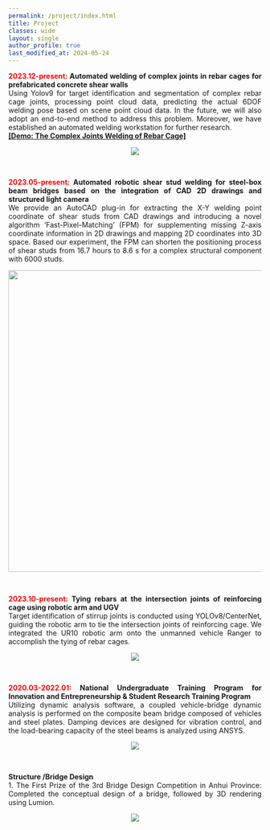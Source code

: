 ```yaml
---
permalink: /project/index.html
title: Project
classes: wide
layout: single
author_profile: true
last_modified_at: 2024-05-24
---
```



<div style="text-align: justify;">
  <p><strong><font color='red'>2023.12-present:</font> Automated welding of complex  joints in rebar cages for prefabricated concrete shear walls</strong><br>
  Using Yolov9 for target identification and segmentation of complex rebar cage joints, processing point cloud data, predicting the actual 6DOF welding pose based on scene point cloud data. In the future, we will also adopt an end-to-end method to address this problem. Moreover, we have established an automated welding workstation for further research.
  <br/>
  <a href="https://youtu.be/uixmualasgU"><b>[Demo: The Complex Joints Welding of Rebar Cage]</b></a>
  </p>
</div>



<p align="center">
  <img src="/project\welding_axis.png">
  <!-- <br> -->
  <!-- <img src="/projects\rebar.png" style="width: 600px"/> -->
</p>

<br>




<div style="text-align: justify;">
  <p><strong><font color='red'>2023.05-present:</font> Automated robotic shear stud welding for steel-box beam bridges based on the integration of CAD 2D drawings and structured light camera</strong><br>
  We provide an AutoCAD plug-in for extracting the X-Y welding point coordinate of shear studs from CAD drawings and introducing a novel algorithm ‘Fast-Pixel-Matching’ (FPM) for supplementing missing Z-axis coordinate information in 2D drawings and mapping 2D coordinates into 3D space. Based our experiment, the FPM can shorten the positioning process of shear studs from 16.7 hours to 8.6 s for a complex structural component with 6000 studs.</p>
</div>



<p align="center">
  <img src="/project\shear_stud.png" style="width: 600px"/>
</p>

<br>

<div style="text-align: justify;">
  <p><strong><font color='red'>2023.10-present:</font> Tying rebars at the intersection joints of reinforcing cage using robotic arm and UGV</strong><br>
  Target identification of stirrup joints is conducted using YOLOv8/CenterNet, guiding the robotic arm to tie the intersection joints of reinforcing cage. We integrated the UR10 robotic arm onto the unmanned vehicle Ranger to accomplish the tying of rebar cages.</p>
</div>

<p align="center">
  <img src="/project\ugv.png">
</p>
<br>


<div style="text-align: justify;">
  <p><strong><font color='red'>2020.03-2022.01:</font> National Undergraduate Training Program for Innovation and Entrepreneurship & Student Research Training Program</strong><br>
  Utilizing dynamic analysis software, a coupled vehicle-bridge dynamic analysis is performed on the composite beam bridge composed of vehicles and steel plates. Damping devices are designed for vibration control, and the load-bearing capacity of the steel beams is analyzed using ANSYS.</p>
</div>

<p align="center">
  <img src="/project\大创.png">
</p>
<br>



<div style="text-align: justify;">
  <p><strong>Structure /Bridge Design</strong><br>  
  1. The First Prize of the 3rd Bridge Design Competition in Anhui Province: Completed the conceptual design of a bridge, followed by 3D rendering using Lumion.</p>  
</div>



<p align="center">
  <img src="/project\桥梁设计大赛.png">
</p>
